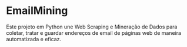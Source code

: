 # EmailMining
Este projeto em Python une Web Scraping e Mineração de Dados para coletar, tratar e guardar endereços de email de páginas web de maneira automatizada e eficaz.
